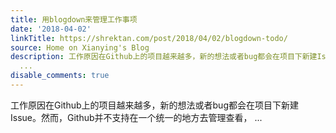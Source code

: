 ```yaml
---
title: 用blogdown来管理工作事项
date: '2018-04-02'
linkTitle: https://shrektan.com/post/2018/04/02/blogdown-todo/
source: Home on Xianying's Blog
description: 工作原因在Github上的项目越来越多，新的想法或者bug都会在项目下新建Issue。然而，Github并不支持在一个统一的地方去管理查看，
  ...
disable_comments: true
---
```

工作原因在Github上的项目越来越多，新的想法或者bug都会在项目下新建Issue。然而，Github并不支持在一个统一的地方去管理查看， ...
